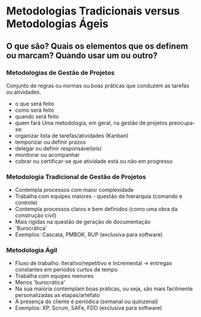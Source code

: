 # Metodologias Tradicionais versus Metodologias Ágeis

## O que são? Quais os elementos que os definem ou marcam? Quando usar um ou outro?

### Metodologias de Gestão de Projetos
Conjunto de regras ou normas ou boas práticas que conduzem as tarefas ou atividades.
  - o que será feito
  - como será feito
  - quando será feito
  - quem fará
 Uma metodologia, em geral, na gestão de projetos preocupa-se:
  - organizar lista de tarefas/atividades (Kanban)
  - temporizar ou definir prazos
  - delegar ou definir responsável(eis)
  - monitorar ou acompanhar
  - cobrar ou certificar-se que atividade está ou não em progresso

### Metodologia Tradicional de Gestão de Projetos
  - Contempla processos com maior complexidade
  - Trabalha com equipes maiores - questão de hierarquia (comando e controle)
  - Contempla processos claros e bem definidos (como uma obra da construção civil)
  - Mais rígidas na questão de geração de documentação
  - 'Burocrática'
  - Exemplos: Cascata, PMBOK, RUP (exclusiva para software)

### Metodologia Ágil
  - Fluxo de trabalho: Iterativo/repetitivo e Incremental -> entregas constantes em períodos curtos de tempo
  - Trabalha com equipes menores
  - Menos 'burocrática'
  - Na sua maioria contemplam boas práticas, ou seja, são mais facilmente personalizadas as etapas/artefato
  - A presença do cliente é periódica (semanal ou quinzenal)
  - Exemplos: XP, Scrum, SAFe, FDD (exclusiva para software)
